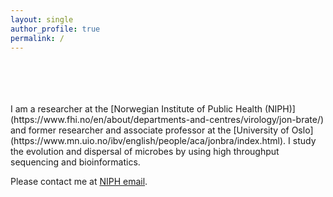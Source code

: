 ```yaml
---
layout: single
author_profile: true
permalink: /
---
```



<br>
<br>
<br>
<br>
I am a researcher at the [Norwegian Institute of Public Health (NIPH)](https://www.fhi.no/en/about/departments-and-centres/virology/jon-brate/) and former researcher and associate professor at the [University of Oslo](https://www.mn.uio.no/ibv/english/people/aca/jonbra/index.html). I study the evolution and dispersal of microbes by using high throughput sequencing and bioinformatics.  

Please contact me at [NIPH email](mailto:jon.brate@fhi.no).
